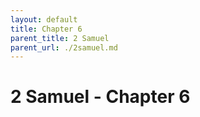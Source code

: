```yaml
---
layout: default
title: Chapter 6
parent_title: 2 Samuel
parent_url: ./2samuel.md
---
```


# 2 Samuel - Chapter 6
